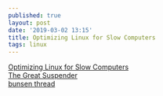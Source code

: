 ```yaml
---
published: true
layout: post
date: '2019-03-02 13:15'
title: Optimizing Linux for Slow Computers
tags: linux 
---
```

[Optimizing Linux for Slow Computers](http://www.akitaonrails.com/2017/01/17/optimizing-linux-for-slow-computers)  
[The Great Suspender](https://chrome.google.com/webstore/detail/the-great-suspender/klbibkeccnjlkjkiokjodocebajanakg?hl=en)  
[bunsen thread](https://forums.bunsenlabs.org/viewtopic.php?id=5640)  
